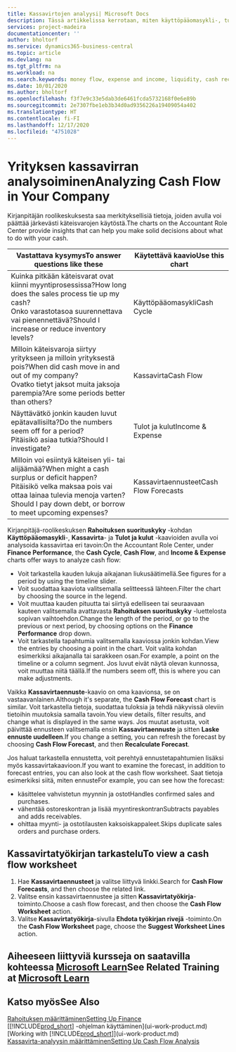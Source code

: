 ```yaml
---
title: Kassavirtojen analyysi| Microsoft Docs
description: Tässä artikkelissa kerrotaan, miten käyttöpääomasykli-, tulot ja kulut-, kassavirta- ja kassavirtaennustekaavioilla voidaan analysoida yrityksen historiallista ja tulevaa kassavirran liikkumista.
services: project-madeira
documentationcenter: ''
author: bholtorf
ms.service: dynamics365-business-central
ms.topic: article
ms.devlang: na
ms.tgt_pltfrm: na
ms.workload: na
ms.search.keywords: money flow, expense and income, liquidity, cash receipts minus cash payments, Cartera
ms.date: 10/01/2020
ms.author: bholtorf
ms.openlocfilehash: f3f7e9c33e5dab3de6461fcda5732168f0e6e89b
ms.sourcegitcommit: 2e7307fbe1eb3b34d0ad9356226a19409054a402
ms.translationtype: HT
ms.contentlocale: fi-FI
ms.lasthandoff: 12/17/2020
ms.locfileid: "4751028"
---
```

# <a name="analyzing-cash-flow-in-your-company"></a><span data-ttu-id="d21e4-103">Yrityksen kassavirran analysoiminen</span><span class="sxs-lookup"><span data-stu-id="d21e4-103">Analyzing Cash Flow in Your Company</span></span>
<span data-ttu-id="d21e4-104">Kirjanpitäjän roolikeskuksesta saa merkityksellisiä tietoja, joiden avulla voi päättää järkevästi käteisvarojen käytöstä.</span><span class="sxs-lookup"><span data-stu-id="d21e4-104">The charts on the Accountant Role Center provide insights that can help you make solid decisions about what to do with your cash.</span></span>  

| <span data-ttu-id="d21e4-105">Vastattava kysymys</span><span class="sxs-lookup"><span data-stu-id="d21e4-105">To answer questions like these</span></span> | <span data-ttu-id="d21e4-106">Käytettävä kaavio</span><span class="sxs-lookup"><span data-stu-id="d21e4-106">Use this chart</span></span> |
| --- | --- |
| <span data-ttu-id="d21e4-107">Kuinka pitkään käteisvarat ovat kiinni myyntiprosessissa?</span><span class="sxs-lookup"><span data-stu-id="d21e4-107">How long does the sales process tie up my cash?</span></span></br> <span data-ttu-id="d21e4-108">Onko varastotasoa suurennettava vai pienennettävä?</span><span class="sxs-lookup"><span data-stu-id="d21e4-108">Should I increase or reduce inventory levels?</span></span> |<span data-ttu-id="d21e4-109">Käyttöpääomasykli</span><span class="sxs-lookup"><span data-stu-id="d21e4-109">Cash Cycle</span></span> |
| <span data-ttu-id="d21e4-110">Milloin käteisvaroja siirtyy yritykseen ja milloin yrityksestä pois?</span><span class="sxs-lookup"><span data-stu-id="d21e4-110">When did cash move in and out of my company?</span></span></br> <span data-ttu-id="d21e4-111">Ovatko tietyt jaksot muita jaksoja parempia?</span><span class="sxs-lookup"><span data-stu-id="d21e4-111">Are some periods better than others?</span></span> |<span data-ttu-id="d21e4-112">Kassavirta</span><span class="sxs-lookup"><span data-stu-id="d21e4-112">Cash Flow</span></span> |
| <span data-ttu-id="d21e4-113">Näyttävätkö jonkin kauden luvut epätavallisilta?</span><span class="sxs-lookup"><span data-stu-id="d21e4-113">Do the numbers seem off for a period?</span></span></br> <span data-ttu-id="d21e4-114">Pitäisikö asiaa tutkia?</span><span class="sxs-lookup"><span data-stu-id="d21e4-114">Should I investigate?</span></span> |<span data-ttu-id="d21e4-115">Tulot ja kulut</span><span class="sxs-lookup"><span data-stu-id="d21e4-115">Income & Expense</span></span> |
| <span data-ttu-id="d21e4-116">Milloin voi esiintyä käteisen yli- tai alijäämää?</span><span class="sxs-lookup"><span data-stu-id="d21e4-116">When might a cash surplus or deficit happen?</span></span></br> <span data-ttu-id="d21e4-117">Pitäisikö velka maksaa pois vai ottaa lainaa tulevia menoja varten?</span><span class="sxs-lookup"><span data-stu-id="d21e4-117">Should I pay down debt, or borrow to meet upcoming expenses?</span></span> |<span data-ttu-id="d21e4-118">Kassavirtaennusteet</span><span class="sxs-lookup"><span data-stu-id="d21e4-118">Cash Flow Forecasts</span></span> |

<span data-ttu-id="d21e4-119">Kirjanpitäjä-roolikeskuksen **Rahoituksen suorituskyky** -kohdan **Käyttöpääomasykli**-, **Kassavirta**- ja **Tulot ja kulut** -kaavioiden avulla voi analysoida kassavirtaa eri tavoin:</span><span class="sxs-lookup"><span data-stu-id="d21e4-119">On the Accountant Role Center, under **Finance Performance**, the **Cash Cycle**, **Cash Flow**, and **Income & Expense** charts offer ways to analyze cash flow:</span></span>  

* <span data-ttu-id="d21e4-120">Voit tarkastella kauden lukuja aikajanan liukusäätimellä.</span><span class="sxs-lookup"><span data-stu-id="d21e4-120">See figures for a period by using the timeline slider.</span></span>  
* <span data-ttu-id="d21e4-121">Voit suodattaa kaaviota valitsemalla selitteessä lähteen.</span><span class="sxs-lookup"><span data-stu-id="d21e4-121">Filter the chart by choosing the source in the legend.</span></span>  
* <span data-ttu-id="d21e4-122">Voit muuttaa kauden pituutta tai siirtyä edelliseen tai seuraavaan kauteen valitsemalla avattavasta **Rahoituksen suorituskyky** -luettelosta sopivan vaihtoehdon.</span><span class="sxs-lookup"><span data-stu-id="d21e4-122">Change the length of the period, or go to the previous or next period, by choosing options on the **Finance Performance** drop down.</span></span>  
* <span data-ttu-id="d21e4-123">Voit tarkastella tapahtumia valitsemalla kaaviossa jonkin kohdan.</span><span class="sxs-lookup"><span data-stu-id="d21e4-123">View the entries by choosing a point in the chart.</span></span> <span data-ttu-id="d21e4-124">Voit valita kohdan esimerkiksi aikajanalla tai sarakkeen osan.</span><span class="sxs-lookup"><span data-stu-id="d21e4-124">For example, a point on the timeline or a column segment.</span></span> <span data-ttu-id="d21e4-125">Jos luvut eivät näytä olevan kunnossa, voit muuttaa niitä täällä.</span><span class="sxs-lookup"><span data-stu-id="d21e4-125">If the numbers seem off, this is where you can make adjustments.</span></span>  

<span data-ttu-id="d21e4-126">Vaikka **Kassavirtaennuste**-kaavio on oma kaavionsa, se on vastaavanlainen.</span><span class="sxs-lookup"><span data-stu-id="d21e4-126">Although it's separate, the **Cash Flow Forecast** chart is similar.</span></span> <span data-ttu-id="d21e4-127">Voit tarkastella tietoja, suodattaa tuloksia ja tehdä näkyvissä oleviin tietoihin muutoksia samalla tavoin.</span><span class="sxs-lookup"><span data-stu-id="d21e4-127">You view details, filter results, and change what is displayed in the same ways.</span></span> <span data-ttu-id="d21e4-128">Jos muutat asetusta, voit päivittää ennusteen valitsemalla ensin **Kassavirtaennuste** ja sitten **Laske ennuste uudelleen**.</span><span class="sxs-lookup"><span data-stu-id="d21e4-128">If you change a setting, you can refresh the forecast by choosing **Cash Flow Forecast**, and then **Recalculate Forecast**.</span></span>

<span data-ttu-id="d21e4-129">Jos haluat tarkastella ennustetta, voit perehtyä ennustetapahtumien lisäksi myös kassavirtakaavioon.</span><span class="sxs-lookup"><span data-stu-id="d21e4-129">If you want to examine the forecast, in addition to forecast entries, you can also look at the cash flow worksheet.</span></span> <span data-ttu-id="d21e4-130">Saat tietoja esimerkiksi siitä, miten ennuste</span><span class="sxs-lookup"><span data-stu-id="d21e4-130">For example, you can see how the forecast:</span></span>

* <span data-ttu-id="d21e4-131">käsittelee vahvistetun myynnin ja ostot</span><span class="sxs-lookup"><span data-stu-id="d21e4-131">Handles confirmed sales and purchases.</span></span>  
* <span data-ttu-id="d21e4-132">vähentää ostoreskontran ja lisää myyntireskontran</span><span class="sxs-lookup"><span data-stu-id="d21e4-132">Subtracts payables and adds receivables.</span></span>  
* <span data-ttu-id="d21e4-133">ohittaa myynti- ja ostotilausten kaksoiskappaleet.</span><span class="sxs-lookup"><span data-stu-id="d21e4-133">Skips duplicate sales orders and purchase orders.</span></span>  

## <a name="to-view-a-cash-flow-worksheet"></a><span data-ttu-id="d21e4-134">Kassavirtatyökirjan tarkastelu</span><span class="sxs-lookup"><span data-stu-id="d21e4-134">To view a cash flow worksheet</span></span>
1. <span data-ttu-id="d21e4-135">Hae **Kassavirtaennusteet** ja valitse liittyvä linkki.</span><span class="sxs-lookup"><span data-stu-id="d21e4-135">Search for **Cash Flow Forecasts**, and then choose the related link.</span></span>  
2. <span data-ttu-id="d21e4-136">Valitse ensin kassavirtaennustee ja sitten **Kassavirtatyökirja**-toiminto.</span><span class="sxs-lookup"><span data-stu-id="d21e4-136">Choose a cash flow forecast, and then choose the **Cash Flow Worksheet** action.</span></span>  
3. <span data-ttu-id="d21e4-137">Valitse **Kassavirtatyökirja**-sivulla **Ehdota työkirjan rivejä** -toiminto.</span><span class="sxs-lookup"><span data-stu-id="d21e4-137">On the **Cash Flow Worksheet** page, choose the **Suggest Worksheet Lines** action.</span></span>  

## <a name="see-related-training-at-microsoft-learn"></a><span data-ttu-id="d21e4-138">Aiheeseen liittyviä kursseja on saatavilla kohteessa [Microsoft Learn](/learn/modules/forecast-cash-flow-dynamics-365-business-central/index)</span><span class="sxs-lookup"><span data-stu-id="d21e4-138">See Related Training at [Microsoft Learn](/learn/modules/forecast-cash-flow-dynamics-365-business-central/index)</span></span>

## <a name="see-also"></a><span data-ttu-id="d21e4-139">Katso myös</span><span class="sxs-lookup"><span data-stu-id="d21e4-139">See Also</span></span>
[<span data-ttu-id="d21e4-140">Rahoituksen määrittäminen</span><span class="sxs-lookup"><span data-stu-id="d21e4-140">Setting Up Finance</span></span>](finance-setup-finance.md)  
<span data-ttu-id="d21e4-141">[[!INCLUDE[prod_short](includes/prod_short.md)] -ohjelman käyttäminen](ui-work-product.md)</span><span class="sxs-lookup"><span data-stu-id="d21e4-141">[Working with [!INCLUDE[prod_short](includes/prod_short.md)]](ui-work-product.md)</span></span>  
[<span data-ttu-id="d21e4-142">Kassavirta-analyysin määrittäminen</span><span class="sxs-lookup"><span data-stu-id="d21e4-142">Setting Up Cash Flow Analysis</span></span>](finance-setup-cash-flow-analyses.md)  
